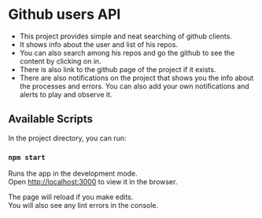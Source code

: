 # Github users API

- This project provides simple and neat searching of github clients.
- It shows info about the user and list of his repos. 
- You can also search among his repos and go the github to see the content by clicking on in. 
- There is also link to the github page of the project if it exists.
- There are also notifications on the project that shows you the info about the processes and errors. You can also add your own notifications and alerts to play and observe it.

## Available Scripts

In the project directory, you can run:

### `npm start`

Runs the app in the development mode.\
Open [http://localhost:3000](http://localhost:3000) to view it in the browser.

The page will reload if you make edits.\
You will also see any lint errors in the console.



